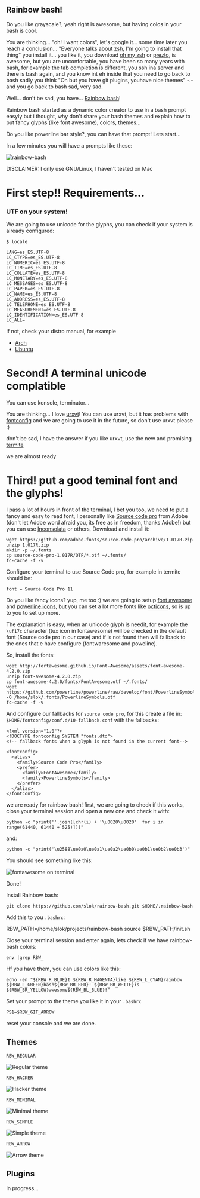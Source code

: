 Rainbow bash!
------------

Do you like grayscale?, yeah right is awesome, but having colos in your
bash is cool.

You are thinking... "oh! I want colors", let's google it... some time later you
reach a conclusion... "Everyone talks about [zsh](http://www.zsh.org/), I'm going to install that thing"
you install it... you like it, you download [oh my zsh](https://github.com/robbyrussell/oh-my-zsh) or [prezto](https://github.com/sorin-ionescu/prezto), is awesome, but
you are unconfortable, you have been so many years with bash, for example the
tab completion is different, you ssh ina  server and there is bash again,
and you know int eh inside that you need to go back to bash sadly you think
"Oh but you have git plugins, youhave nice themes" -.- and you go back to bash
sad, very sad.

Well... don't be sad, you have... [Rainbow bash]()!

Rainbow bash started as a dynamic color creator to use in a bash prompt easyly
but i thought, why don't share your bash themes and explain how to put fancy
glyphs (like font awesome), colors, themes...

Do you like powerline bar style?, you can have that prompt! Lets start...

In a few minutes you will have a prompts like these:

![rainbow-bash](/snapshots/rainbow-bash.png?raw=true)

DISCLAIMER: I only use GNU/Linux, I haven't tested on Mac


First step!! Requirements...
=============================

### UTF on your system!

We are going to use unicode for the glyphs, you can check if your system is
already configured:

    $ locale

    LANG=es_ES.UTF-8
    LC_CTYPE=es_ES.UTF-8
    LC_NUMERIC=es_ES.UTF-8
    LC_TIME=es_ES.UTF-8
    LC_COLLATE=es_ES.UTF-8
    LC_MONETARY=es_ES.UTF-8
    LC_MESSAGES=es_ES.UTF-8
    LC_PAPER=es_ES.UTF-8
    LC_NAME=es_ES.UTF-8
    LC_ADDRESS=es_ES.UTF-8
    LC_TELEPHONE=es_ES.UTF-8
    LC_MEASUREMENT=es_ES.UTF-8
    LC_IDENTIFICATION=es_ES.UTF-8
    LC_ALL=


If not, check your distro manual, for example

* [Arch](https://wiki.archlinux.org/index.php/Locale)
* [Ubuntu](https://help.ubuntu.com/community/Locale)


Second! A terminal unicode complatible
======================================

You can use konsole, terminator...

You are thinking... I love [urxvt](http://software.schmorp.de/pkg/rxvt-unicode.html)!
You can use urxvt, but it has problems with [fontconfig](http://www.freedesktop.org/wiki/Software/fontconfig/) and we are going to use it in the future, so don't use urxvt please :)

don't be sad, I have the answer if you like urxvt, use the new and promising [termite]()

we are almost ready


Third! put a good teminal font and the glyphs!
=============================================

I pass a lot of hours in front of the terminal, I bet you too, we need to put
a fancy and easy to read font, I personally like [Source code pro](http://adobe-fonts.github.io/source-code-pro/) from Adobe
(don't let Adobe word afraid you, its free as in freedom, thanks Adobe!) but
you can use [Inconsolata](http://levien.com/type/myfonts/inconsolata.html) or others, Download and install it:

    wget https://github.com/adobe-fonts/source-code-pro/archive/1.017R.zip
    unzip 1.017R.zip
    mkdir -p ~/.fonts
    cp source-code-pro-1.017R/OTF/*.otf ~/.fonts/
    fc-cache -f -v

Configure your terminal to use Source Code pro, for example in termite should be:

    font = Source Code Pro 11

Do you like fancy icons? yup, me too :) we are going to setup [font awesome](http://fortawesome.github.io/Font-Awesome/) and
[powerline icons](https://github.com/powerline/powerline), but you can set a lot more fonts like [octicons](https://octicons.github.com/),
so is up to you to set up more.

The explanation is easy, when an unicode glyph is needit, for example the
`\uf17c` character (tux icon in fontawesome) will be checked in the default
font (Source code pro in our case) and if is not found then will fallback to
the ones that e have configure (fontwaresome and poweline).

So, install the fonts:

    wget http://fortawesome.github.io/Font-Awesome/assets/font-awesome-4.2.0.zip
    unzip font-awesome-4.2.0.zip
    cp font-awesome-4.2.0/fonts/FontAwesome.otf ~/.fonts/
    wget https://github.com/powerline/powerline/raw/develop/font/PowerlineSymbols.otf -O /home/slok/.fonts/PowerlineSymbols.otf
    fc-cache -f -v

And configure our fallbacks for `source code pro`, for this create a file in:
`$HOME/fontconfig/conf.d/10-fallback.conf` with the fallbacks:

    <?xml version="1.0"?>
    <!DOCTYPE fontconfig SYSTEM "fonts.dtd">
    <!-- fallback fonts when a glyph is not found in the current font-->

    <fontconfig>
      <alias>
        <family>Source Code Pro</family>
        <prefer>
          <family>FontAwesome</family>
          <family>PowerlineSymbols</family>
        </prefer>
      </alias>
    </fontconfig>

we are ready for rainbow bash! first, we are going to check if this works, close your
terminal session and open a new one and check it with:

    python -c "print(''.join([chr(i) + '\u0020\u0020'  for i in range(61440, 61440 + 525)]))"

and:

    python -c "print('\u2588\ue0a0\ue0a1\ue0a2\ue0b0\ue0b1\ue0b2\ue0b3')"

You should see something like this:

![fontawesome on terminal](/snapshots/font-awesome.png?raw=true)

Done!

Install Rainbow bash:

    git clone https://github.com/slok/rainbow-bash.git $HOME/.rainbow-bash

Add this to you `.bashrc`:

RBW_PATH=/home/slok/projects/rainbow-bash
source $RBW_PATH/init.sh


Close your terminal session and enter again, lets check if we have rainbow-bash
colors:

    env |grep RBW_

Hf you have them, you can use colors like this:

    echo -en "${RBW_R_BLUE}I ${RBW_R_MAGENTA}like ${RBW_L_CYAN}rainbow ${RBW_L_GREEN}bash${RBW_BR_RED}! ${RBW_BR_WHITE}is ${RBW_BR_YELLOW}awesome${RBW_BL_BLUE}!"

Set your prompt to the theme you like it in your `.bashrc`

    PS1=$RBW_GIT_ARROW

reset your console and we are done.


Themes
------

`RBW_REGULAR`

![Regular theme](/snapshots/rbw_regular.png?raw=true)

`RBW_HACKER`

![Hacker theme](/snapshots/rbw_hacker.png?raw=true)

`RBW_MINIMAL`

![Minimal theme](/snapshots/rbw_minimal.png?raw=true)


`RBW_SIMPLE`

![Simple theme](/snapshots/rbw_simple.png?raw=true)


`RBW_ARROW`

![Arrow theme](/snapshots/rbw_arrow.png?raw=true)


Plugins
-------

In progress...